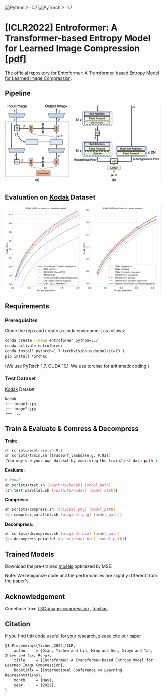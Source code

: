 ![Python >=3.7](https://img.shields.io/badge/Python->=3.7-yellow.svg)
![PyTorch >=1.7](https://img.shields.io/badge/PyTorch->=1.7-blue.svg)

# [ICLR2022] Entroformer: A Transformer-based Entropy Model for Learned Image Compression [[pdf]](https://arxiv.org/abs/2202.05492)

The official repository for [Entroformer: A Transformer-based Entropy Model for Learned Image Compression](https://arxiv.org/abs/2202.05492).

## Pipeline

![framework](figs/framework.jpg)

## Evaluation on [Kodak](http://r0k.us/graphics/kodak/) Dataset

![result](figs/result.jpg)

## Requirements

### Prerequisites

Clone the repo and create a conda environment as follows:

```bash
conda create --name entroformer python=3.7
conda activate entroformer
conda install pytorch=1.7 torchvision cudatoolkit=10.1
pip install torchac
```

(We use PyTorch 1.7, CUDA 10.1. We use torchac for arithmetic coding.)

### Test Dataset

[Kodak](http://r0k.us/graphics/kodak/) Dataset

```
kodak
├── image1.jpg 
├── image2.jpg
└── ...
```

## Train & Evaluate & Comress & Decompress

**Train:**

```bash
sh scripts/pretrain.sh 0.3
sh scripts/train.sh [tradeoff_lambda(e.g. 0.02)]
(You may use your own dataset by modifying the train/test data path.)
```

**Evaluate:**

```bash
# Kodak
sh scripts/test.sh [/path/to/kodak] [model_path]
(sh test_parallel.sh [/path/to/kodak] [model_path])
```

**Compress:**

```bash
sh scripts/compress.sh [original.png] [model_path]
(sh compress_parallel.sh [original.png] [model_path])
```

**Decompress:**

```bash
sh scripts/decompress.sh [original.bin] [model_path]
(sh decompress_parallel.sh [original.bin] [model_path])
```

## Trained Models

Download the pre-trained [models](https://drive.google.com/drive/folders/1pBljoMLghpaGS0t5iywuUkMwCTV0GeSe?usp=sharing) optimized by MSE.

Note: We reorganize code and the performances are slightly different from the paper's.

## Acknowledgement

Codebase from [L3C-image-compression](https://github.com/fab-jul/L3C-PyTorch) , [torchac](https://github.com/fab-jul/torchac)

## Citation

If you find this code useful for your research, please cite our paper

```
@InProceedings{Yichen_2022_ICLR,
    author    = {Qian, Yichen and Lin, Ming and Sun, Xiuyu and Tan, Zhiyu and Jin, Rong},
    title     = {Entroformer: A Transformer-based Entropy Model for Learned Image Compression},
    booktitle = {International Conference on Learning Representations},
    month     = {May},
    year      = {2022},
}
```
